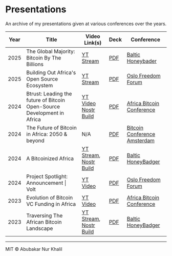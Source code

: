 # Presentations

An archive of my presentations given at various conferences over the years.

| Year | Title | Video Link(s) | Deck | Conference |
| ---- | ----- | ------------- | ---- | ---------- |
| 2025 | The Global Majority: Bitcoin By The Billions | [YT Stream](https://youtu.be/jEPl9Mmth0U?t=10677) | [PDF](./decks/Baltic%20HoneyBadger/The%20Global%20Majority_Bitcoin%20By%20The%20Billions%20\(BH2025\).pdf) | [Baltic Honeybader](https://baltichoneybadger.com/) |
| 2025 | Building Out Africa's Open Source Ecosystem | [YT Stream](https://youtu.be/NVPhJ0aCKOw?t=18813) | [PDF](./decks/Oslo%20Freedom%20Forum/Building%20Out%20Africa's%20Open%20Source%20Ecosystem%20(OFF25).pdf) | [Oslo Freedom Forum](https://oslofreedomforum.com/event/oslo-freedom-forum-2025/freedomtech/) |
| 2024 | Btrust: Leading the future of Bitcoin Open-Source Development in Africa | [YT Video](https://www.youtube.com/watch?v=qMEPXXHLtNg) [Nostr Build](https://v.nostr.build/WFO5YkruM9GFJjeg.mp4) | [PDF](./decks/Africa%20Bitcoin%20Conference/Btrust%20Keynote%20-%20Abubakar%20Nur%20Khalil.pdf) | [Africa Bitcoin Conference](https://afrobitcoin.org) |
| 2024 | The Future of Bitcoin in Africa: 2050 & beyond  | N/A | [PDF](./decks/Bitcoin%20Amsterdam/The%20Future%20of%20Bitcoin%20in%20Africa%20-%202050%20&%20Beyond%20(Bitcoin%20Amsterdam%20Conf%2024).pdf) | [Bitcoin Conference Amsterdam](https://b.tc/conference/amsterdam/) |
| 2024 | A Bitcoinized Africa | [YT Stream](https://www.youtube.com/live/tgQHBN2PtMo?t=20220s), [Nostr Build](https://v.nostr.build/23YW9Ad3A0SIP223.mp4) | [PDF](./decks/Baltic%20HoneyBadger/A%20Bitcoinized%20Africa%20(BH2024).pdf) | [Baltic HoneyBadger](https://2024.baltichoneybadger.com/) |
| 2024 | Project Spotlight: Announcement \| Volt | [YT Video](https://www.youtube.com/watch?v=1S80FZsq2SE&list=PL9flMWibV82dJmJYWSm95tXBMDaYnjyDD&index=15&pp=iAQB) | [PDF](./decks/Oslo%20Freedom%20Forum/Volt%20Presentation%20(OFF24).pdf) | [Oslo Freedom Forum](https://oslofreedomforum.com/event/oslo-freedom-forum-oslo-2024/financial-freedom-track/) |
| 2023 | Evolution of Bitcoin VC Funding in Africa | [YT Video](https://www.youtube.com/watch?v=FoV1Pzxv10s&t=12s) | [PDF](./decks/Africa%20Bitcoin%20Conference/Evolution%20of%20Bitcoin%20VC%20Funding%20in%20Africa%20(ABC23).pdf) | [Africa Bitcoin Conference](https://afrobitcoin.org) |
| 2023 | Traversing The African Bitcoin Landscape | [YT Stream](https://www.youtube.com/watch?v=V3vvybsc1A4&t=12507s), [Nostr Build](https://v.nostr.build/QP2v.mp4) | [PDF](./decks/Baltic%20HoneyBadger/Traversing%20the%20African%20Bitcoin%20Landscape%20(BH2023).pdf) | [Baltic HoneyBadger](https://2023.baltichoneybadger.com/) |

---

MIT &copy; Abubakar Nur Khalil
